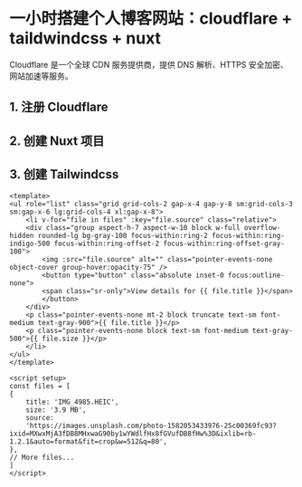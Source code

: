 # 一小时搭建个人博客网站：cloudflare + taildwindcss + nuxt

Cloudflare 是一个全球 CDN 服务提供商，提供 DNS 解析、HTTPS 安全加密、网站加速等服务。
## 1. 注册 Cloudflare


## 2. 创建 Nuxt 项目

## 3. 创建 Tailwindcss
    <template>
    <ul role="list" class="grid grid-cols-2 gap-x-4 gap-y-8 sm:grid-cols-3 sm:gap-x-6 lg:grid-cols-4 xl:gap-x-8">
        <li v-for="file in files" :key="file.source" class="relative">
        <div class="group aspect-h-7 aspect-w-10 block w-full overflow-hidden rounded-lg bg-gray-100 focus-within:ring-2 focus-within:ring-indigo-500 focus-within:ring-offset-2 focus-within:ring-offset-gray-100">
            <img :src="file.source" alt="" class="pointer-events-none object-cover group-hover:opacity-75" />
            <button type="button" class="absolute inset-0 focus:outline-none">
            <span class="sr-only">View details for {{ file.title }}</span>
            </button>
        </div>
        <p class="pointer-events-none mt-2 block truncate text-sm font-medium text-gray-900">{{ file.title }}</p>
        <p class="pointer-events-none block text-sm font-medium text-gray-500">{{ file.size }}</p>
        </li>
    </ul>
    </template>

    <script setup>
    const files = [
    {
        title: 'IMG_4985.HEIC',
        size: '3.9 MB',
        source:
        'https://images.unsplash.com/photo-1582053433976-25c00369fc93?ixid=MXwxMjA3fDB8MHxwaG90by1wYWdlfHx8fGVufDB8fHw%3D&ixlib=rb-1.2.1&auto=format&fit=crop&w=512&q=80',
    },
    // More files...
    ]
    </script>

